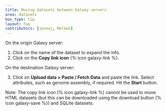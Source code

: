 ```yaml
---
title: Moving datasets between Galaxy servers
area: datasets
box_type: tip
layout: faq
contributors: [jennaj, Melkeb]
---
```


On the origin Galaxy server:
1. Click on the name of the dataset to expand the info.
2. Click on the **Copy link icon** {% icon galaxy-link %}.

On the destination Galaxy server:

3. Click on **Upload data > Paste / Fetch Data** and paste the link. Select attributes, such as genome assembly, if required. Hit the **Start** button.

Note: The copy link icon {% icon galaxy-link %} cannot be used to move HTML datasets (but this can be downloaded using the download button {% icon galaxy-save %}) and SQLite datasets.
